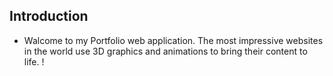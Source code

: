 
## Introduction
- Walcome to my Portfolio web application. The most impressive websites in the world use 3D graphics and animations to bring their content to life. ! 
 
